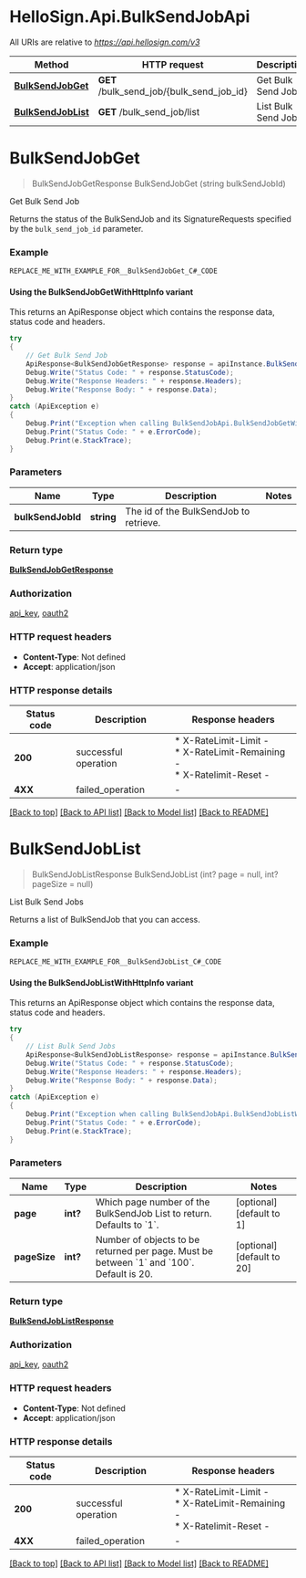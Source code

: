 # HelloSign.Api.BulkSendJobApi

All URIs are relative to *https://api.hellosign.com/v3*

| Method | HTTP request | Description |
|--------|--------------|-------------|
| [**BulkSendJobGet**](BulkSendJobApi.md#bulksendjobget) | **GET** /bulk_send_job/{bulk_send_job_id} | Get Bulk Send Job |
| [**BulkSendJobList**](BulkSendJobApi.md#bulksendjoblist) | **GET** /bulk_send_job/list | List Bulk Send Jobs |

<a name="bulksendjobget"></a>
# **BulkSendJobGet**
> BulkSendJobGetResponse BulkSendJobGet (string bulkSendJobId)

Get Bulk Send Job

Returns the status of the BulkSendJob and its SignatureRequests specified by the `bulk_send_job_id` parameter.

### Example
```csharp
REPLACE_ME_WITH_EXAMPLE_FOR__BulkSendJobGet_C#_CODE
```

#### Using the BulkSendJobGetWithHttpInfo variant
This returns an ApiResponse object which contains the response data, status code and headers.

```csharp
try
{
    // Get Bulk Send Job
    ApiResponse<BulkSendJobGetResponse> response = apiInstance.BulkSendJobGetWithHttpInfo(bulkSendJobId);
    Debug.Write("Status Code: " + response.StatusCode);
    Debug.Write("Response Headers: " + response.Headers);
    Debug.Write("Response Body: " + response.Data);
}
catch (ApiException e)
{
    Debug.Print("Exception when calling BulkSendJobApi.BulkSendJobGetWithHttpInfo: " + e.Message);
    Debug.Print("Status Code: " + e.ErrorCode);
    Debug.Print(e.StackTrace);
}
```

### Parameters

| Name | Type | Description | Notes |
|------|------|-------------|-------|
| **bulkSendJobId** | **string** | The id of the BulkSendJob to retrieve. |  |

### Return type

[**BulkSendJobGetResponse**](BulkSendJobGetResponse.md)

### Authorization

[api_key](../README.md#api_key), [oauth2](../README.md#oauth2)

### HTTP request headers

 - **Content-Type**: Not defined
 - **Accept**: application/json


### HTTP response details
| Status code | Description | Response headers |
|-------------|-------------|------------------|
| **200** | successful operation |  * X-RateLimit-Limit -  <br>  * X-RateLimit-Remaining -  <br>  * X-Ratelimit-Reset -  <br>  |
| **4XX** | failed_operation |  -  |

[[Back to top]](#) [[Back to API list]](../README.md#documentation-for-api-endpoints) [[Back to Model list]](../README.md#documentation-for-models) [[Back to README]](../README.md)

<a name="bulksendjoblist"></a>
# **BulkSendJobList**
> BulkSendJobListResponse BulkSendJobList (int? page = null, int? pageSize = null)

List Bulk Send Jobs

Returns a list of BulkSendJob that you can access.

### Example
```csharp
REPLACE_ME_WITH_EXAMPLE_FOR__BulkSendJobList_C#_CODE
```

#### Using the BulkSendJobListWithHttpInfo variant
This returns an ApiResponse object which contains the response data, status code and headers.

```csharp
try
{
    // List Bulk Send Jobs
    ApiResponse<BulkSendJobListResponse> response = apiInstance.BulkSendJobListWithHttpInfo(page, pageSize);
    Debug.Write("Status Code: " + response.StatusCode);
    Debug.Write("Response Headers: " + response.Headers);
    Debug.Write("Response Body: " + response.Data);
}
catch (ApiException e)
{
    Debug.Print("Exception when calling BulkSendJobApi.BulkSendJobListWithHttpInfo: " + e.Message);
    Debug.Print("Status Code: " + e.ErrorCode);
    Debug.Print(e.StackTrace);
}
```

### Parameters

| Name | Type | Description | Notes |
|------|------|-------------|-------|
| **page** | **int?** | Which page number of the BulkSendJob List to return. Defaults to &#x60;1&#x60;. | [optional] [default to 1] |
| **pageSize** | **int?** | Number of objects to be returned per page. Must be between &#x60;1&#x60; and &#x60;100&#x60;. Default is 20. | [optional] [default to 20] |

### Return type

[**BulkSendJobListResponse**](BulkSendJobListResponse.md)

### Authorization

[api_key](../README.md#api_key), [oauth2](../README.md#oauth2)

### HTTP request headers

 - **Content-Type**: Not defined
 - **Accept**: application/json


### HTTP response details
| Status code | Description | Response headers |
|-------------|-------------|------------------|
| **200** | successful operation |  * X-RateLimit-Limit -  <br>  * X-RateLimit-Remaining -  <br>  * X-Ratelimit-Reset -  <br>  |
| **4XX** | failed_operation |  -  |

[[Back to top]](#) [[Back to API list]](../README.md#documentation-for-api-endpoints) [[Back to Model list]](../README.md#documentation-for-models) [[Back to README]](../README.md)

